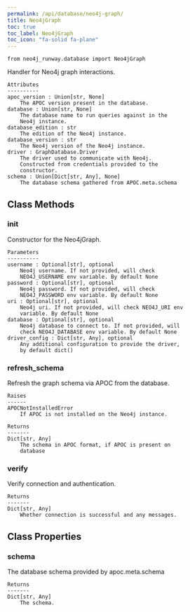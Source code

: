 ```yaml
---
permalink: /api/database/neo4j-graph/
title: Neo4jGraph
toc: true
toc_label: Neo4jGraph
toc_icon: "fa-solid fa-plane"
---
```

    from neo4j_runway.database import Neo4jGraph


 Handler for Neo4j graph interactions.

    Attributes
    ----------
    apoc_version : Union[str, None]
        The APOC version present in the database.
    database : Union[str, None]
        The database name to run queries against in the
        Neo4j instance.
    database_edition : str
        The edition of the Neo4j instance.
    database_version : str
        The Neo4j version of the Neo4j instance.
    driver : GraphDatabase.Driver
        The driver used to communicate with Neo4j.
        Constructed from credentials provided to the
        constructor.
    schema : Union[Dict[str, Any], None]
        The database schema gathered from APOC.meta.schema



## Class Methods


### __init__
Constructor for the Neo4jGraph.

    Parameters
    ----------
    username : Optional[str], optional
        Neo4j username. If not provided, will check
        NEO4J_USERNAME env variable. By default None
    password : Optional[str], optional
        Neo4j password. If not provided, will check
        NEO4J_PASSWORD env variable. By default None
    uri : Optional[str], optional
        Neo4j uri. If not provided, will check NEO4J_URI env
        variable. By default None
    database : Optional[str], optional
        Neo4j database to connect to. If not provided, will
        check NEO4J_DATABASE env variable. By default None
    driver_config : Dict[str, Any], optional
        Any additional configuration to provide the driver,
        by default dict()


### refresh_schema
Refresh the graph schema via APOC from the database.

    Raises
    ------
    APOCNotInstalledError
        If APOC is not installed on the Neo4j instance.

    Returns
    -------
    Dict[str, Any]
        The schema in APOC format, if APOC is present on
        database


### verify
Verify connection and authentication.

    Returns
    -------
    Dict[str, Any]
        Whether connection is successful and any messages.



## Class Properties


### schema
The database schema provided by apoc.meta.schema

    Returns
    -------
    Dict[str, Any]
        The schema.

